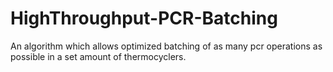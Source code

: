 # HighThroughput-PCR-Batching
An algorithm which allows optimized batching of as many pcr operations as possible in a set amount of thermocyclers.
